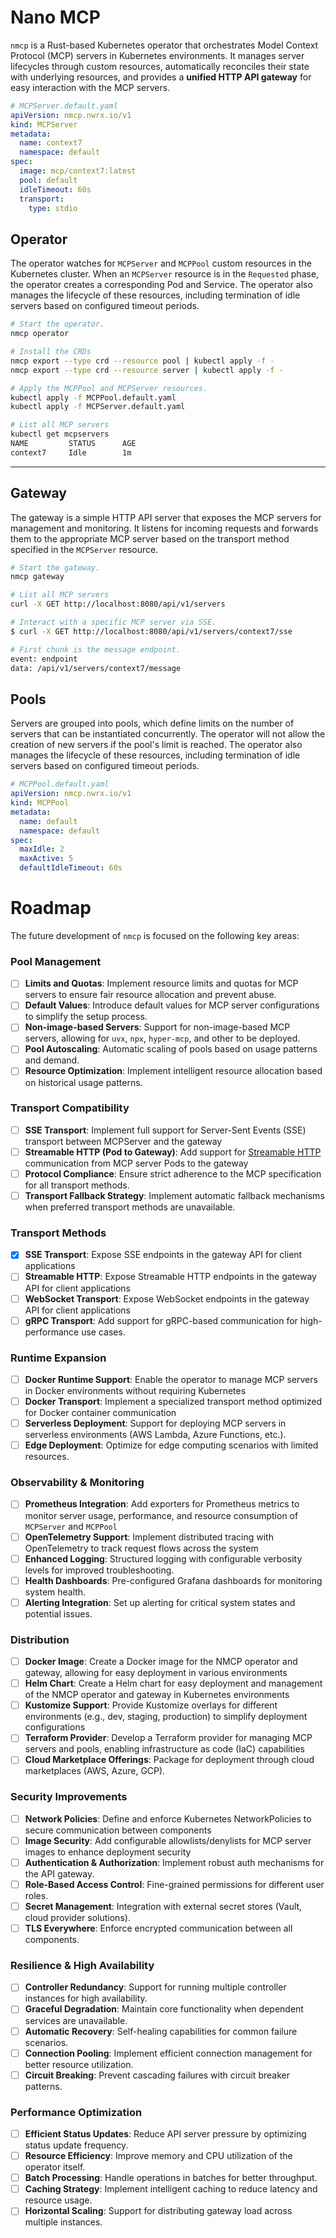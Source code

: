 # Nano MCP

`nmcp` is a Rust-based Kubernetes operator that orchestrates Model Context Protocol (MCP) servers in Kubernetes environments. It manages server lifecycles through custom resources, automatically reconciles their state with underlying resources, and provides a **unified HTTP API gateway** for easy interaction with the MCP servers.

```yaml
# MCPServer.default.yaml
apiVersion: nmcp.nwrx.io/v1
kind: MCPServer
metadata:
  name: context7
  namespace: default
spec:
  image: mcp/context7:latest
  pool: default
  idleTimeout: 60s
  transport: 
    type: stdio
```

## Operator

The operator watches for `MCPServer` and `MCPPool` custom resources in the Kubernetes cluster. When an `MCPServer` resource is in the `Requested` phase, the operator creates a corresponding Pod and Service. The operator also manages the lifecycle of these resources, including termination of idle servers based on configured timeout periods.

```bash
# Start the operator.
nmcp operator
```

```bash
# Install the CRDs
nmcp export --type crd --resource pool | kubectl apply -f -
nmcp export --type crd --resource server | kubectl apply -f -
```

```bash
# Apply the MCPPool and MCPServer resources.
kubectl apply -f MCPPool.default.yaml
kubectl apply -f MCPServer.default.yaml
```

```bash
# List all MCP servers
kubectl get mcpservers
NAME         STATUS      AGE
context7     Idle        1m
```
---

## Gateway

The gateway is a simple HTTP API server that exposes the MCP servers for management and monitoring. It listens for incoming requests and forwards them to the appropriate MCP server based on the transport method specified in the `MCPServer` resource.

```bash
# Start the gateway.
nmcp gateway
```

```bash
# List all MCP servers
curl -X GET http://localhost:8080/api/v1/servers
```

```bash
# Interact with a specific MCP server via SSE.
$ curl -X GET http://localhost:8080/api/v1/servers/context7/sse

# First chunk is the message endpoint.
event: endpoint
data: /api/v1/servers/context7/message
```

## Pools

Servers are grouped into pools, which define limits on the number of servers that can be instantiated concurrently. The operator will not allow the creation of new servers if the pool's limit is reached. The operator also manages the lifecycle of these resources, including termination of idle servers based on configured timeout periods.

```yaml
# MCPPool.default.yaml
apiVersion: nmcp.nwrx.io/v1
kind: MCPPool
metadata:
  name: default
  namespace: default
spec:
  maxIdle: 2
  maxActive: 5
  defaultIdleTimeout: 60s
```

# Roadmap

The future development of `nmcp` is focused on the following key areas:

### Pool Management

- [ ] **Limits and Quotas**: Implement resource limits and quotas for MCP servers to ensure fair resource allocation and prevent abuse.
- [ ] **Default Values**: Introduce default values for MCP server configurations to simplify the setup process.
- [ ] **Non-image-based Servers**: Support for non-image-based MCP servers, allowing for `uvx`, `npx`, `hyper-mcp`, and other to be deployed.
- [ ] **Pool Autoscaling**: Automatic scaling of pools based on usage patterns and demand.
- [ ] **Resource Optimization**: Implement intelligent resource allocation based on historical usage patterns.

### Transport Compatibility
- [ ] **SSE Transport**: Implement full support for Server-Sent Events (SSE) transport between MCPServer and the gateway
- [ ] **Streamable HTTP (Pod to Gateway)**: Add support for [Streamable HTTP](https://modelcontextprotocol.io/specification/2025-03-26/basic/transports#streamable-http) communication from MCP server Pods to the gateway
- [ ] **Protocol Compliance**: Ensure strict adherence to the MCP specification for all transport methods.
- [ ] **Transport Fallback Strategy**: Implement automatic fallback mechanisms when preferred transport methods are unavailable.

### Transport Methods
- [x] **SSE Transport**: Expose SSE endpoints in the gateway API for client applications
- [ ] **Streamable HTTP**: Expose Streamable HTTP endpoints in the gateway API for client applications
- [ ] **WebSocket Transport**: Expose WebSocket endpoints in the gateway API for client applications
- [ ] **gRPC Transport**: Add support for gRPC-based communication for high-performance use cases.

### Runtime Expansion
- [ ] **Docker Runtime Support**: Enable the operator to manage MCP servers in Docker environments without requiring Kubernetes
- [ ] **Docker Transport**: Implement a specialized transport method optimized for Docker container communication
- [ ] **Serverless Deployment**: Support for deploying MCP servers in serverless environments (AWS Lambda, Azure Functions, etc.).
- [ ] **Edge Deployment**: Optimize for edge computing scenarios with limited resources.

### Observability & Monitoring
- [ ] **Prometheus Integration**: Add exporters for Prometheus metrics to monitor server usage, performance, and resource consumption of `MCPServer` and `MCPPool`
- [ ] **OpenTelemetry Support**: Implement distributed tracing with OpenTelemetry to track request flows across the system
- [ ] **Enhanced Logging**: Structured logging with configurable verbosity levels for improved troubleshooting.
- [ ] **Health Dashboards**: Pre-configured Grafana dashboards for monitoring system health.
- [ ] **Alerting Integration**: Set up alerting for critical system states and potential issues.

### Distribution
- [ ] **Docker Image**: Create a Docker image for the NMCP operator and gateway, allowing for easy deployment in various environments
- [ ] **Helm Chart**: Create a Helm chart for easy deployment and management of the NMCP operator and gateway in Kubernetes environments
- [ ] **Kustomize Support**: Provide Kustomize overlays for different environments (e.g., dev, staging, production) to simplify deployment configurations
- [ ] **Terraform Provider**: Develop a Terraform provider for managing MCP servers and pools, enabling infrastructure as code (IaC) capabilities
- [ ] **Cloud Marketplace Offerings**: Package for deployment through cloud marketplaces (AWS, Azure, GCP).

### Security Improvements
- [ ] **Network Policies**: Define and enforce Kubernetes NetworkPolicies to secure communication between components
- [ ] **Image Security**: Add configurable allowlists/denylists for MCP server images to enhance deployment security
- [ ] **Authentication & Authorization**: Implement robust auth mechanisms for the API gateway.
- [ ] **Role-Based Access Control**: Fine-grained permissions for different user roles.
- [ ] **Secret Management**: Integration with external secret stores (Vault, cloud provider solutions).
- [ ] **TLS Everywhere**: Enforce encrypted communication between all components.

### Resilience & High Availability
- [ ] **Controller Redundancy**: Support for running multiple controller instances for high availability.
- [ ] **Graceful Degradation**: Maintain core functionality when dependent services are unavailable.
- [ ] **Automatic Recovery**: Self-healing capabilities for common failure scenarios.
- [ ] **Connection Pooling**: Implement efficient connection management for better resource utilization.
- [ ] **Circuit Breaking**: Prevent cascading failures with circuit breaker patterns.

### Performance Optimization
- [ ] **Efficient Status Updates**: Reduce API server pressure by optimizing status update frequency.
- [ ] **Resource Efficiency**: Improve memory and CPU utilization of the operator itself.
- [ ] **Batch Processing**: Handle operations in batches for better throughput.
- [ ] **Caching Strategy**: Implement intelligent caching to reduce latency and resource usage.
- [ ] **Horizontal Scaling**: Support for distributing gateway load across multiple instances.
